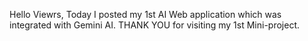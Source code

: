 Hello Viewrs,
Today I posted my 1st AI Web application which was integrated with Gemini AI.
THANK YOU for visiting my 1st Mini-project.
